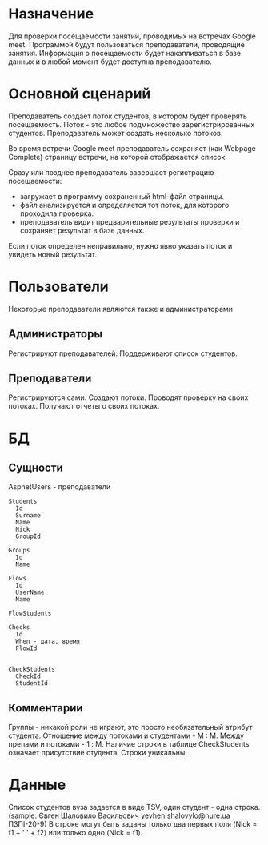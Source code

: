 ﻿# Назначение
Для проверки посещаемости занятий, проводимых на встречах Google meet.
Программой будут пользоваться преподаватели, проводящие занятия.
Информация о посещаемости будет накапливаться в базе данных и в любой момент будет доступна преподавателю.

# Основной сценарий
Преподаватель создает поток студентов, в котором будет проверять
посещаемость. Поток - это любое подмножество зарегистрированных студентов.
Преподаватель может создать несколько потоков.

Во время встречи Google meet преподаватель сохраняет (как Webpage Complete) страницу встречи, на которой отображается список.

Сразу или позднее преподаватель завершает регистрацию посещаемости:
 - загружает в программу сохраненный html-файл страницы.
 - файл анализируется и определяется тот поток, для которого проходила проверка.
 - преподаватель видит предварительные результаты проверки и сохраняет результат в базе данных.
  
Если поток определен неправильно, нужно явно указать поток и увидеть новый результат.


# Пользователи
Некоторые преподаватели являются также и администраторами 

## Администраторы
Регистрируют преподавателей.
Поддерживают список студентов.

## Преподаватели
Регистрируются сами.
Создают потоки.
Проводят проверку на своих потоках.
Получают отчеты о своих потоках.

# БД

## Сущности

AspnetUsers - преподаватели

	Students
	  Id
	  Surname
	  Name
	  Nick
	  GroupId
 
	Groups
	  Id
	  Name

	Flows
	  Id
	  UserName
	  Name
 
	FlowStudents 
   
	Checks
	  Id
	  When - дата, время
	  FlowId 
  

	CheckStudents 
	  CheckId
	  StudentId

## Комментарии

Группы - никакой роли не играют, это просто необязательный атрибут студента.
Отношение между потоками и студентами - M : M.
Между препами и потоками - 1 : M.
Наличие строки в таблице CheckStudents означает присутствие студента. Строки уникальны.

# Данные

Список студентов вуза задается в виде TSV, один студент - одна строка.
(sample: Євген	Шаловило	Васильович	yevhen.shalovylo@nure.ua	ПЗПІ-20-9)
В строке могут быть заданы только два первых поля (Nick = f1 + ' ' + f2)
или только одно (Nick = f1).


  


